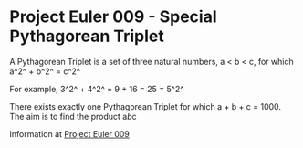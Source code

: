 # Project Euler 009 - Special Pythagorean Triplet

A Pythagorean Triplet is a set of three natural numbers, a < b < c, for which a^2^ + b^2^ = c^2^

For example, 3^2^ + 4^2^ = 9 + 16 = 25 = 5^2^

There exists exactly one Pythagorean Triplet for which a + b + c = 1000.
The aim is to find the product a*b*c

Information at [Project Euler 009](https://projecteuler.net/problem=9)

